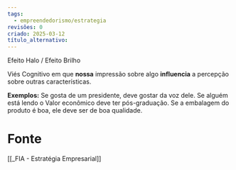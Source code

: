```yaml
---
tags:
  - empreendedorismo/estrategia
revisões: 0
criado: 2025-03-12
título_alternativo:
---
```

Efeito Halo / Efeito Brilho

Viés Cognitivo em que **nossa** impressão sobre algo **influencia** a percepção sobre outras características.

**Exemplos:** Se gosta de um presidente, deve gostar da voz dele. Se alguém está lendo o Valor econômico deve ter pós-graduação. Se a embalagem do produto é boa, ele deve ser de boa qualidade.
# Fonte
[[_FIA - Estratégia Empresarial]]